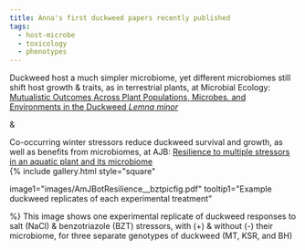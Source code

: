 ```yaml
---
title: Anna's first duckweed papers recently published
tags:
  - host-microbe
  - toxicology
  - phenotypes
---
```


<!-- # Heading 1 -->


Duckweed host a much simpler microbiome, yet different microbiomes still shift host growth & traits, as in terrestrial plants, at Microbial Ecology:
[Mutualistic Outcomes Across Plant Populations, Microbes, and Environments in the Duckweed _Lemna minor_](https://link.springer.com/article/10.1007/s00248-019-01452-1)
<br>

&
<br>

Co-occurring winter stressors reduce duckweed survival and growth, as well as benefits from microbiomes, at AJB:
[Resilience to multiple stressors in an aquatic plant and its microbiome](https://bsapubs.onlinelibrary.wiley.com/doi/10.1002/ajb2.1404)
 <br>
{%
  include gallery.html
  style="square"

  image1="images/AmJBotResilience__bztpicfig.pdf"
  tooltip1="Example duckweed replicates of each experimental treatment"

%}
This image shows one experimental replicate of duckweed responses to salt (NaCl) & benzotriazole (BZT) stressors, with (+) & without (-) their microbiome, for three separate genotypes of duckweed (MT, KSR, and BH)

